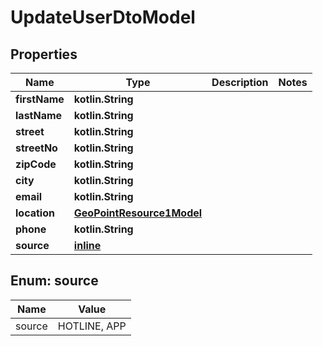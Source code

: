 
# UpdateUserDtoModel

## Properties
Name | Type | Description | Notes
------------ | ------------- | ------------- | -------------
**firstName** | **kotlin.String** |  | 
**lastName** | **kotlin.String** |  | 
**street** | **kotlin.String** |  | 
**streetNo** | **kotlin.String** |  | 
**zipCode** | **kotlin.String** |  | 
**city** | **kotlin.String** |  | 
**email** | **kotlin.String** |  | 
**location** | [**GeoPointResource1Model**](GeoPointResource1Model.md) |  | 
**phone** | **kotlin.String** |  | 
**source** | [**inline**](#SourceEnum) |  | 


<a name="SourceEnum"></a>
## Enum: source
Name | Value
---- | -----
source | HOTLINE, APP



